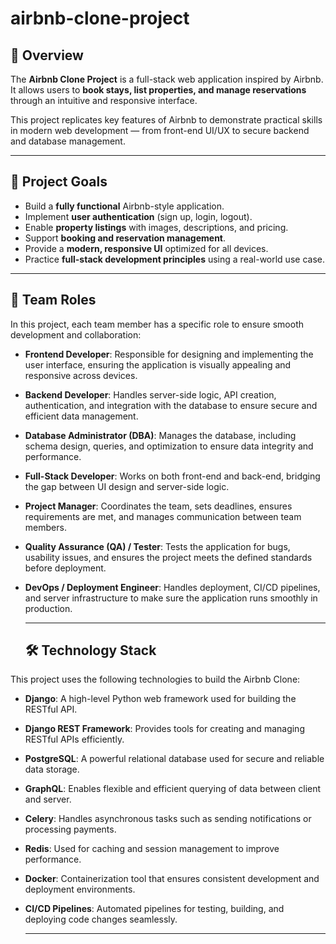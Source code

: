 # airbnb-clone-project
## 🧭 Overview
The **Airbnb Clone Project** is a full-stack web application inspired by Airbnb.  
It allows users to **book stays, list properties, and manage reservations** through an intuitive and responsive interface.

This project replicates key features of Airbnb to demonstrate practical skills in modern web development — from front-end UI/UX to secure backend and database management.

---

## 🎯 Project Goals
- Build a **fully functional** Airbnb-style application.
- Implement **user authentication** (sign up, login, logout).
- Enable **property listings** with images, descriptions, and pricing.
- Support **booking and reservation management**.
- Provide a **modern, responsive UI** optimized for all devices.
- Practice **full-stack development principles** using a real-world use case.

---
## 👥 Team Roles

In this project, each team member has a specific role to ensure smooth development and collaboration:

- **Frontend Developer**: Responsible for designing and implementing the user interface, ensuring the application is visually appealing and responsive across devices.

- **Backend Developer**: Handles server-side logic, API creation, authentication, and integration with the database to ensure secure and efficient data management.

- **Database Administrator (DBA)**: Manages the database, including schema design, queries, and optimization to ensure data integrity and performance.

- **Full-Stack Developer**: Works on both front-end and back-end, bridging the gap between UI design and server-side logic.

- **Project Manager**: Coordinates the team, sets deadlines, ensures requirements are met, and manages communication between team members.

- **Quality Assurance (QA) / Tester**: Tests the application for bugs, usability issues, and ensures the project meets the defined standards before deployment.

- **DevOps / Deployment Engineer**: Handles deployment, CI/CD pipelines, and server infrastructure to make sure the application runs smoothly in production.

  ---
  ## 🛠️ Technology Stack

This project uses the following technologies to build the Airbnb Clone:

- **Django**: A high-level Python web framework used for building the RESTful API.
- **Django REST Framework**: Provides tools for creating and managing RESTful APIs efficiently.
- **PostgreSQL**: A powerful relational database used for secure and reliable data storage.
- **GraphQL**: Enables flexible and efficient querying of data between client and server.
- **Celery**: Handles asynchronous tasks such as sending notifications or processing payments.
- **Redis**: Used for caching and session management to improve performance.
- **Docker**: Containerization tool that ensures consistent development and deployment environments.
- **CI/CD Pipelines**: Automated pipelines for testing, building, and deploying code changes seamlessly.

   ---
  


  


